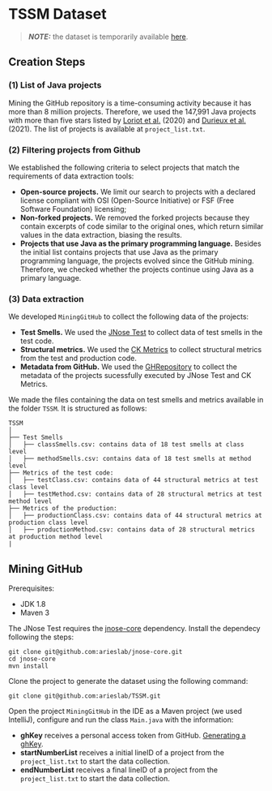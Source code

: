 # TSSM Dataset

> **_NOTE:_** the dataset is temporarily available [here](https://drive.google.com/file/d/1sSTD-PdEnfdrgV4qhi62feHVGQ7v5s0b/view?usp=sharing).

## Creation Steps

### (1) List of Java projects
Mining the GitHub repository is a time-consuming activity because it has more than 8 million projects. Therefore, we used the 147,991 Java projects with more than five stars listed by [Loriot et al.](https://arxiv.org/abs/1904.01754) (2020) and [Durieux et al.](https://arxiv.org/abs/2103.09672) (2021). The list of projects is available at ```project_list.txt```. 

### (2) Filtering projects from Github
We established the following criteria to select projects that match the requirements of data extraction tools:
* **Open-source projects.** We limit our search to projects with a declared license
compliant with OSI (Open-Source Initiative) or FSF (Free Software Foundation) licensing;
* **Non-forked projects.** We removed the forked projects because they contain excerpts of code similar to the original ones, which return similar values in the data extraction, biasing the results.
* **Projects that use Java as the primary programming language.** Besides the initial list contains projects that use Java as the primary programming language, the projects evolved since the GitHub mining. Therefore, we checked whether the projects continue using Java as a primary language. 


### (3) Data extraction
We developed `MiningGitHub` to collect the following data of the projects:
* **Test Smells.** We used the [JNose Test](https://jnosetest.github.io/) to collect data of test smells in the test code. 
* **Structural metrics.** We used the [CK Metrics](https://github.com/mauricioaniche/ck) to collect structural metrics from the test and production code.
* **Metadata from GitHub.** We used the [GHRepository](https://github-api.kohsuke.org/apidocs/index.html) to collect the metadata of the projects sucessfully executed by JNose Test and CK Metrics. 

We made the files containing the data on test smells and metrics available in the folder ```TSSM```. It is structured as follows:

```
TSSM
│
├── Test Smells
│   ├── classSmells.csv: contains data of 18 test smells at class level
│   ├── methodSmells.csv: contains data of 18 test smells at method level
├── Metrics of the test code: 
│   ├── testClass.csv: contains data of 44 structural metrics at test class level
│   ├── testMethod.csv: contains data of 28 structural metrics at test method level 
├── Metrics of the production: 
│   ├── productionClass.csv: contains data of 44 structural metrics at production class level
│   ├── productionMethod.csv: contains data of 28 structural metrics at production method level 
|
```

## Mining GitHub 

Prerequisites:
 - JDK 1.8 
 - Maven 3 

The JNose Test requires the [jnose-core](https://github.com/tassiovirginio/jnose-core) dependency. Install the dependecy following the steps: 

```shell
git clone git@github.com:arieslab/jnose-core.git
cd jnose-core
mvn install
```
Clone the project to generate the dataset using the following command:

```shell
git clone git@github.com:arieslab/TSSM.git
```

Open the project ```MiningGitHub``` in the IDE as a Maven project (we used IntelliJ), configure and run the class ```Main.java``` with the information:
* **ghKey** receives a personal access token from GitHub. [Generating a ghKey](https://github.com/settings/tokens).
* **startNumberList** receives a initial lineID of a project from the ```project_list.txt``` to start the data collection. 
* **endNumberList** receives a final lineID of a project from the ```project_list.txt``` to start the data collection. 
